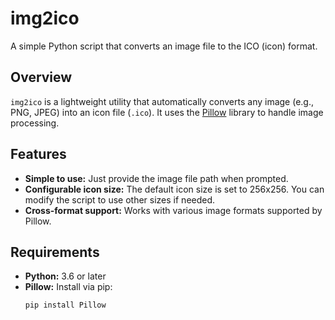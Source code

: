 # img2ico

A simple Python script that converts an image file to the ICO (icon) format.

## Overview

`img2ico` is a lightweight utility that automatically converts any image (e.g., PNG, JPEG) into an icon file (`.ico`). It uses the [Pillow](https://pillow.readthedocs.io/) library to handle image processing.

## Features

- **Simple to use:** Just provide the image file path when prompted.
- **Configurable icon size:** The default icon size is set to 256x256. You can modify the script to use other sizes if needed.
- **Cross-format support:** Works with various image formats supported by Pillow.

## Requirements

- **Python:** 3.6 or later
- **Pillow:** Install via pip:
  ```bash
  pip install Pillow


